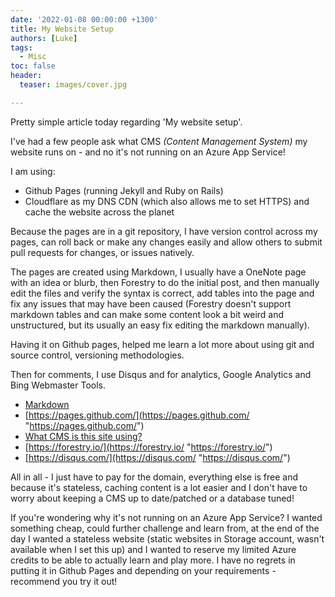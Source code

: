 ```yaml
---
date: '2022-01-08 00:00:00 +1300'
title: My Website Setup
authors: [Luke]
tags:
  - Misc
toc: false
header:
  teaser: images/cover.jpg

---
```


Pretty simple article today regarding 'My website setup'.

I've had a few people ask what CMS _(Content Management System)_ my website runs on - and no it's not running on an Azure App Service!  
  
I am using:  

* Github Pages (running Jekyll and Ruby on Rails)  
* Cloudflare as my DNS CDN (which also allows me to set HTTPS) and cache the website across the planet  
  
Because the pages are in a git repository, I have version control across my pages, can roll back or make any changes easily and allow others to submit pull requests for changes, or issues natively.  
  
The pages are created using Markdown, I usually have a OneNote page with an idea or blurb, then Forestry to do the initial post, and then manually edit the files and verify the syntax is correct, add tables into the page and fix any issues that may have been caused (Forestry doesn't support markdown tables and can make some content look a bit weird and unstructured, but its usually an easy fix editing the markdown manually).  
  
Having it on Github pages, helped me learn a lot more about using git and source control, versioning methodologies.  
  
Then for comments, I use Disqus and for analytics, Google Analytics and Bing Webmaster Tools.  
  
* [Markdown](https://www.markdownguide.org/getting-started/ "https://www.markdownguide.org/getting-started/")
* [https://pages.github.com/](https://pages.github.com/ "https://pages.github.com/")
* [What CMS is this site using?](https://whatcms.org/?s=luke.geek.nz "https://whatcms.org/?s=luke.geek.nz")
* [https://forestry.io/](https://forestry.io/ "https://forestry.io/")
* [https://disqus.com/](https://disqus.com/ "https://disqus.com/")  
  
All in all - I just have to pay for the domain, everything else is free and because it's stateless, caching content is a lot easier and I don't have to worry about keeping a CMS up to date/patched or a database tuned!  
  
If you're wondering why it's not running on an Azure App Service? I wanted something cheap, could further challenge and learn from, at the end of the day I wanted a stateless website (static websites in Storage account, wasn't available when I set this up) and I wanted to reserve my limited Azure credits to be able to actually learn and play more. I have no regrets in putting it in Github Pages and depending on your requirements - recommend you try it out!  
